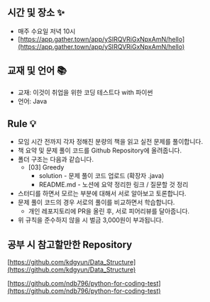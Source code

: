 ## 시간 및 장소 ✨

- 매주 수요일 저녁 10시
- [https://app.gather.town/app/ySIRQVRiGxNpxAmN/hello](https://app.gather.town/app/ySIRQVRiGxNpxAmN/hello)

## 교재 및 언어 📚

- 교재: 이것이 취업을 위한 코딩 테스트다 with 파이썬
- 언어: Java

## Rule 💡

- 모임 시간 전까지 각자 정해진 분량의 책을 읽고 실전 문제를 풀이합니다.
- 책 요약 및 문제 풀이 코드를 Github Repository에 올려줍니다.
- 폴더 구조는 다음과 같습니다.
    - [03] Greedy
        - solution - 문제 풀이 코드 업로드 (확장자 .java)
        - README.md - 노션에 요약 정리한 링크 / 질문할 것 정리
- 스터디를 하면서 모르는 부분에 대해서 서로 알아보고 토론합니다.
- 문제 풀이 코드의 경우 서로의 풀이를 비교하면서 학습합니다.
    - 개인 레포지토리에 PR을 올린 후, 서로 피어리뷰를 달아줍니다.
- 위 규칙을 준수하지 않을 시 벌금 3,000원이 부과됩니다.

## 공부 시 참고할만한 Repository

[https://github.com/kdgyun/Data_Structure](https://github.com/kdgyun/Data_Structure)

[https://github.com/ndb796/python-for-coding-test](https://github.com/ndb796/python-for-coding-test)
